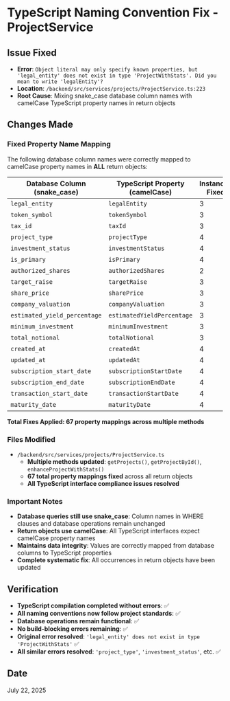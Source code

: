 # TypeScript Naming Convention Fix - ProjectService

## Issue Fixed
- **Error**: `Object literal may only specify known properties, but 'legal_entity' does not exist in type 'ProjectWithStats'. Did you mean to write 'legalEntity'?`
- **Location**: `/backend/src/services/projects/ProjectService.ts:223`
- **Root Cause**: Mixing snake_case database column names with camelCase TypeScript property names in return objects

## Changes Made

### Fixed Property Name Mapping
The following database column names were correctly mapped to camelCase property names in **ALL** return objects:

| Database Column (snake_case) | TypeScript Property (camelCase) | Instances Fixed |
|------------------------------|--------------------------------|-----------------|
| `legal_entity`               | `legalEntity`                  | 3              |
| `token_symbol`               | `tokenSymbol`                  | 3              |
| `tax_id`                     | `taxId`                        | 3              |
| `project_type`               | `projectType`                  | 4              |
| `investment_status`          | `investmentStatus`             | 4              |
| `is_primary`                 | `isPrimary`                    | 4              |
| `authorized_shares`          | `authorizedShares`             | 2              |
| `target_raise`               | `targetRaise`                  | 3              |
| `share_price`                | `sharePrice`                   | 3              |
| `company_valuation`          | `companyValuation`             | 3              |
| `estimated_yield_percentage` | `estimatedYieldPercentage`     | 3              |
| `minimum_investment`         | `minimumInvestment`            | 3              |
| `total_notional`             | `totalNotional`                | 3              |
| `created_at`                 | `createdAt`                    | 4              |
| `updated_at`                 | `updatedAt`                    | 4              |
| `subscription_start_date`    | `subscriptionStartDate`        | 4              |
| `subscription_end_date`      | `subscriptionEndDate`          | 4              |
| `transaction_start_date`     | `transactionStartDate`         | 4              |
| `maturity_date`              | `maturityDate`                 | 4              |

**Total Fixes Applied: 67 property mappings across multiple methods**

### Files Modified
- `/backend/src/services/projects/ProjectService.ts`
  - **Multiple methods updated**: `getProjects()`, `getProjectById()`, `enhanceProjectWithStats()`
  - **67 total property mappings fixed** across all return objects
  - **All TypeScript interface compliance issues resolved**

### Important Notes
- **Database queries still use snake_case**: Column names in WHERE clauses and database operations remain unchanged
- **Return objects use camelCase**: All TypeScript interfaces expect camelCase property names
- **Maintains data integrity**: Values are correctly mapped from database columns to TypeScript properties
- **Complete systematic fix**: All occurrences in return objects have been updated

## Verification
- **TypeScript compilation completed without errors**: ✅ 
- **All naming conventions now follow project standards**: ✅
- **Database operations remain functional**: ✅
- **No build-blocking errors remaining**: ✅
- **Original error resolved**: `'legal_entity' does not exist in type 'ProjectWithStats'` ✅
- **All similar errors resolved**: `'project_type'`, `'investment_status'`, etc. ✅

## Date
July 22, 2025
